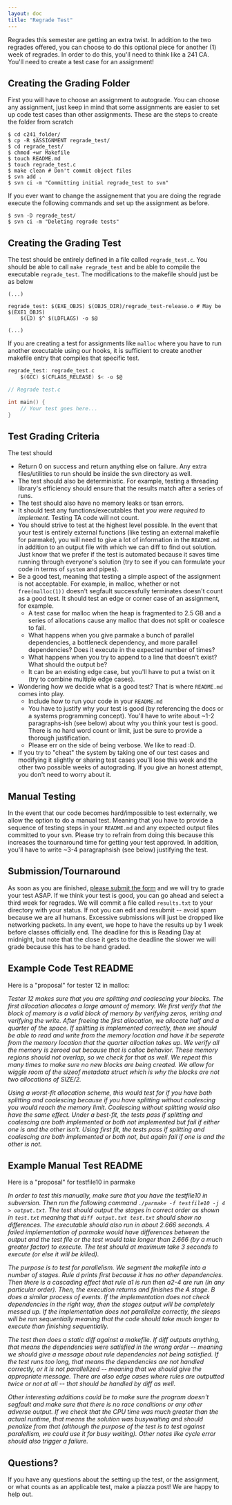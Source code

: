 ```yaml
---
layout: doc
title: "Regrade Test"
---
```


Regrades this semester are getting an extra twist. In addition to the two regrades offered, you can choose to do this optional piece for another (1) week of regrades. In order to do this, you'll need to think like a 241 CA. You'll need to create a test case for an assignment!

## Creating the Grading Folder

First you will have to choose an assignment to autograde. You can choose any assignment, just keep in mind that some assignments are easier to set up code test cases than other assignments. These are the steps to create the folder from scratch

```console
$ cd c241_folder/
$ cp -R $ASSIGNMENT regrade_test/
$ cd regrade_test/
$ chmod +wr Makefile
$ touch README.md
$ touch regrade_test.c
$ make clean # Don't commit object files
$ svn add .
$ svn ci -m "Committing initial regrade_test to svn"
```

If you ever want to change the assignement that you are doing the regrade execute the following commands and set up the assignment as before.

```console
$ svn -D regrade_test/
$ svn ci -m "Deleting regrade tests"
```

## Creating the Grading Test

The test should be entirely defined in a file called `regrade_test.c`. You should be able to call `make regrade_test` and be able to compile the executable `regrade_test`. The modifications to the makefile should just be as below

```
(...)

regrade_test: $(EXE_OBJS) $(OBJS_DIR)/regrade_test-release.o # May be $(EXE1_OBJS)
	$(LD) $^ $(LDFLAGS) -o $@

(...)

```

If you are creating a test for assignments like `malloc` where you have to run another executable using our hooks, it is sufficient to create another makefile entry that compiles that specific test.

```c
regrade_test: regrade_test.c
	$(GCC) $(CFLAGS_RELEASE) $< -o $@
```

```c
// Regrade test.c

int main() {
	// Your test goes here...
}
```

## Test Grading Criteria

The test should

* Return 0 on success and return anything else on failure. Any extra files/utilities to run should be inside the svn directory as well.
* The test should also be deterministic. For example, testing a threading library's efficiency should ensure that the results match after a series of runs. 
* The test should also have no memory leaks or tsan errors.
* It should test any functions/executables that *you were required to implement*. Testing TA code will not count.
*  You should strive to test at the highest level possible. In the event that your test is entirely external functions (like testing an external makefile for parmake), you will need to give a lot of information in the `README.md` in addition to an output file with which we can diff to find out solution. Just know that we prefer if the test is automated because it saves time running through everyone's solution (try to see if you can formulate your code in terms of `system` and pipes).
* Be a good test, meaning that testing a simple aspect of the assignment is not acceptable. For example, in malloc, whether or not `free(malloc(1))` doesn't segfault successfully terminates doesn't count as a good test. It should test an edge or corner case of an assignment, for example.
	* A test case for malloc when the heap is fragmented to 2.5 GB and a series of allocations cause any malloc that does not split or coalesce to fail.
	* What happens when you give parmake a bunch of parallel dependencies, a bottleneck dependency, and more parallel dependencies? Does it execute in the expected number of times?
	* What happens when you try to append to a line that doesn't exist? What should the output be?
	* It can be an existing edge case, but you'll have to put a twist on it (try to combine multiple edge cases).
* Wondering how we decide what is a good test? That is where `README.md` comes into play. 
	* Include how to run your code in your `README.md`
	* You have to justify why your test is good (by referencing the docs or a systems programming concept). You'll have to write about ~1-2 paragraphs-ish (see below) about why you think your test is good. There is no hard word count or limit, just be sure to provide a thorough justification.
	* Please err on the side of being verbose. We like to read :D.
* If you try to "cheat" the system by taking one of our test cases and modifying it slightly or sharing test cases you'll lose this week and the other two possible weeks of autograding. If you give an honest attempt, you don't need to worry about it.

## Manual Testing

In the event that our code becomes hard/impossible to test externally, we allow the option to do a manual test. Meaning that you have to provide a sequence of testing steps in your `README.md` and any expected output files committed to your svn. Please try to refrain from doing this because this increases the tournaround time for getting your test approved. In addition, you'll have to write ~3-4 paragraphsish (see below) justifying the test.

## Submission/Tournaround

As soon as you are finished, [please submit the form](./https://docs.google.com/forms/d/e/1FAIpQLSedW7LgFMQ2uVgFtyDNuidSHultKVaC9gwsKs3rIwXEyPCFIQ/viewform?usp=sf_link) and we will try to grade your test ASAP. If we think your test is good, you can go ahead and select a third week for regrades. We will commit a file called `results.txt` to your directory with your status. If not you can edit and resubmit -- avoid spam because we are all humans. Excessive submissions will just be dropped like networking packets. In any event, we hope to have the results up by 1 week before classes officially end. The deadline for this is Reading Day at midnight, but note that the close it gets to the deadline the slower we will grade because this has to be hand graded.

## Example Code Test README

Here is a "proposal" for tester 12 in malloc:

_Tester 12 makes sure that you are splitting and coalescing your blocks. The first allocation allocates a large amount of memory. We first verify that the block of memory is a valid block of memory by verifying zeros, writing and verifying the write. After freeing the first allocation, we allocate half and a quarter of the space. If splitting is implemented correctly, then we should be able to read and write from the memory location and have it be seperate from the memory location that the quarter alloction takes up. We verify all the memory is zeroed out because that is calloc behavior. These memory regions should not overlap, so we check for that as well. We repeat this many times to make sure no new blocks are being created. We allow for wiggle room of the sizeof metadata struct which is why the blocks are not two allocations of SIZE/2._

_Using a worst-fit allocation scheme, this would test for if you have both splitting and coalescing because if you have splitting without coalescing you would reach the memory limit. Coalescing without splitting would also have the same effect. Under a best-fit, the tests pass if splitting and coalescing are both implemented or both not implemented but fail if either one is and the other isn't. Using first fit, the tests pass if splitting and coalescing are both implemented or both not, but again fail if one is and the other is not._


## Example Manual Test README

Here is a "proposal" for testfile10 in parmake


_In order to test this manually, make sure that you have the testfile10 in subversion. Then run the following command `./parmake -f testfile10 -j 4 > output.txt`. The test should output the stages in correct order as shown in `test.txt` meaning that `diff output.txt test.txt` should show no differences. The executable should also run in about 2.666 seconds. A failed implementation of parmake would have differences between the output and the test file or the test would take longer than 2.666 (by a much greater factor) to execute. The test should at maximum take 3 seconds to execute (or else it will be killed)._

_The purpose is to test for parallelism. We segment the makefile into a number of stages. Rule d prints first because it has no other dependencies. Then there is a cascading effect that rule a1 is run then a2-4 are run (in any particular order). Then, the execution returns and finishes the A stage. B does a similar process of events. If the implementation does not check dependencies in the right way, then the stages output will be completely messed up. If the implementation does not parallelize correctly, the sleeps will be run sequentially meaning that the code should take much longer to execute than finishing sequentially._

_The test then does a static diff against a makefile. If diff outputs anything, that means the dependencies were satisfied in the wrong order -- meaning we should give a message about rule dependencies not being satisfied. If the test runs too long, that means the dependencies are not handled correctly, or it is not parallelized -- meaning that we should give the appropriate message. There are also edge cases where rules are outputted twice or not at all -- that should be handled by diff as well._

_Other interesting additions could be to make sure the program doesn't segfault and make sure that there is no race conditions or any other adverse output. If we check that the CPU time was much greater than the actual runtime, that means the solution was busywaiting and should penalize from that (although the purpose of the test is to test against paralellism, we could use it for busy waiting). Other notes like cycle error should also trigger a failure._


## Questions?

If you have any questions about the setting up the test, or the assignment, or what counts as an applicable test, make a piazza post! We are happy to help out.